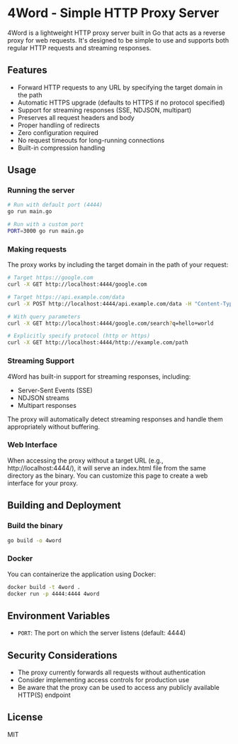 # 4Word - Simple HTTP Proxy Server

4Word is a lightweight HTTP proxy server built in Go that acts as a reverse proxy for web requests. It's designed to be simple to use and supports both regular HTTP requests and streaming responses.

## Features

- Forward HTTP requests to any URL by specifying the target domain in the path
- Automatic HTTPS upgrade (defaults to HTTPS if no protocol specified)
- Support for streaming responses (SSE, NDJSON, multipart)
- Preserves all request headers and body
- Proper handling of redirects
- Zero configuration required
- No request timeouts for long-running connections
- Built-in compression handling

## Usage

### Running the server

```bash
# Run with default port (4444)
go run main.go

# Run with a custom port
PORT=3000 go run main.go
```

### Making requests

The proxy works by including the target domain in the path of your request:

```bash
# Target https://google.com
curl -X GET http://localhost:4444/google.com

# Target https://api.example.com/data
curl -X POST http://localhost:4444/api.example.com/data -H "Content-Type: application/json" -d '{"key": "value"}'

# With query parameters
curl -X GET http://localhost:4444/google.com/search?q=hello+world

# Explicitly specify protocol (http or https)
curl -X GET http://localhost:4444/http://example.com/path
```

### Streaming Support

4Word has built-in support for streaming responses, including:

- Server-Sent Events (SSE)
- NDJSON streams
- Multipart responses

The proxy will automatically detect streaming responses and handle them appropriately without buffering.

### Web Interface

When accessing the proxy without a target URL (e.g., http://localhost:4444/), it will serve an index.html file from the same directory as the binary. You can customize this page to create a web interface for your proxy.

## Building and Deployment

### Build the binary

```bash
go build -o 4word
```

### Docker

You can containerize the application using Docker:

```bash
docker build -t 4word .
docker run -p 4444:4444 4word
```

## Environment Variables

- `PORT`: The port on which the server listens (default: 4444)

## Security Considerations

- The proxy currently forwards all requests without authentication
- Consider implementing access controls for production use
- Be aware that the proxy can be used to access any publicly available HTTP(S) endpoint

## License

MIT
